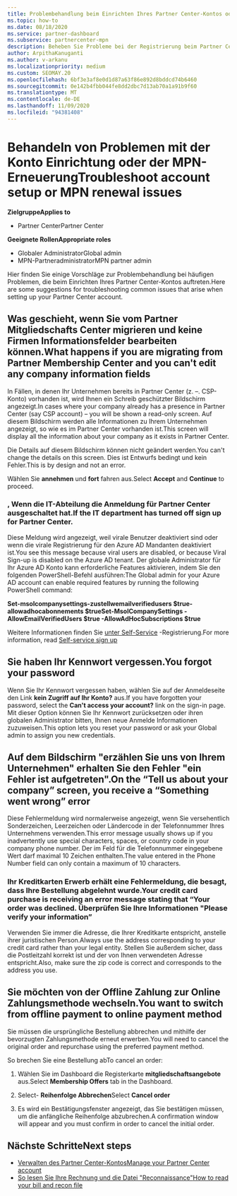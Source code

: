 ```yaml
---
title: Problembehandlung beim Einrichten Ihres Partner Center-Kontos oder der MPN-Erneuerungs Probleme
ms.topic: how-to
ms.date: 08/18/2020
ms.service: partner-dashboard
ms.subservice: partnercenter-mpn
description: Beheben Sie Probleme bei der Registrierung beim Partner Center. Antworten behandeln Probleme mit Zahlungsmethoden, vergessen Kenn Wörter und vieles mehr.
author: ArpithaKanuganti
ms.author: v-arkanu
ms.localizationpriority: medium
ms.custom: SEOMAY.20
ms.openlocfilehash: 6bf3e3af8e0d1d87a63f86e892d8bddcd74b6460
ms.sourcegitcommit: 0e142b4fbb044fe8dd2dbc7d13ab70a1a91b9f60
ms.translationtype: MT
ms.contentlocale: de-DE
ms.lasthandoff: 11/09/2020
ms.locfileid: "94381408"
---
```

# <a name="troubleshoot-account-setup-or-mpn-renewal-issues"></a><span data-ttu-id="cc130-104">Behandeln von Problemen mit der Konto Einrichtung oder der MPN-Erneuerung</span><span class="sxs-lookup"><span data-stu-id="cc130-104">Troubleshoot account setup or MPN renewal issues</span></span>

<span data-ttu-id="cc130-105">**Zielgruppe**</span><span class="sxs-lookup"><span data-stu-id="cc130-105">**Applies to**</span></span>

- <span data-ttu-id="cc130-106">Partner Center</span><span class="sxs-lookup"><span data-stu-id="cc130-106">Partner Center</span></span>
 
<span data-ttu-id="cc130-107">**Geeignete Rollen**</span><span class="sxs-lookup"><span data-stu-id="cc130-107">**Appropriate roles**</span></span>

- <span data-ttu-id="cc130-108">Globaler Administrator</span><span class="sxs-lookup"><span data-stu-id="cc130-108">Global admin</span></span>
- <span data-ttu-id="cc130-109">MPN-Partneradministrator</span><span class="sxs-lookup"><span data-stu-id="cc130-109">MPN partner admin</span></span> 
 
<span data-ttu-id="cc130-110">Hier finden Sie einige Vorschläge zur Problembehandlung bei häufigen Problemen, die beim Einrichten Ihres Partner Center-Kontos auftreten.</span><span class="sxs-lookup"><span data-stu-id="cc130-110">Here are some suggestions for troubleshooting common issues that arise when setting up your Partner Center account.</span></span>

## <a name="what-happens-if-you-are-migrating-from-partner-membership-center-and-you-cant-edit-any-company-information-fields"></a><span data-ttu-id="cc130-111">Was geschieht, wenn Sie vom Partner Mitgliedschafts Center migrieren und keine Firmen Informationsfelder bearbeiten können.</span><span class="sxs-lookup"><span data-stu-id="cc130-111">What happens if you are migrating from Partner Membership Center and you can't edit any company information fields</span></span>

<span data-ttu-id="cc130-112">In Fällen, in denen Ihr Unternehmen bereits in Partner Center (z. –. CSP-Konto) vorhanden ist, wird Ihnen ein Schreib geschützter Bildschirm angezeigt.</span><span class="sxs-lookup"><span data-stu-id="cc130-112">In cases where your company already has a presence in Partner Center (say CSP account) – you will be shown a read-only screen.</span></span> <span data-ttu-id="cc130-113">Auf diesem Bildschirm werden alle Informationen zu Ihrem Unternehmen angezeigt, so wie es im Partner Center vorhanden ist.</span><span class="sxs-lookup"><span data-stu-id="cc130-113">This screen will display all the information about your company as it exists in Partner Center.</span></span>

<span data-ttu-id="cc130-114">Die Details auf diesem Bildschirm können nicht geändert werden.</span><span class="sxs-lookup"><span data-stu-id="cc130-114">You can't change the details on this screen.</span></span> <span data-ttu-id="cc130-115">Dies ist Entwurfs bedingt und kein Fehler.</span><span class="sxs-lookup"><span data-stu-id="cc130-115">This is by design and not an error.</span></span>

<span data-ttu-id="cc130-116">Wählen Sie **annehmen** und **fort** fahren aus.</span><span class="sxs-lookup"><span data-stu-id="cc130-116">Select **Accept** and **Continue** to proceed.</span></span>


### <a name="if-the-it-department-has-turned-off-sign-up-for-partner-center"></a><span data-ttu-id="cc130-117">, Wenn die IT-Abteilung die **Anmeldung für Partner Center** ausgeschaltet hat.</span><span class="sxs-lookup"><span data-stu-id="cc130-117">If the IT department has turned off **sign up for Partner Center**.</span></span>

<span data-ttu-id="cc130-118">Diese Meldung wird angezeigt, weil virale Benutzer deaktiviert sind oder wenn die virale Registrierung für den Azure AD Mandanten deaktiviert ist.</span><span class="sxs-lookup"><span data-stu-id="cc130-118">You see this message because viral users are disabled, or because Viral Sign-up is disabled on the Azure AD tenant.</span></span> <span data-ttu-id="cc130-119">Der globale Administrator für Ihr Azure AD Konto kann erforderliche Features aktivieren, indem Sie den folgenden PowerShell-Befehl ausführen:</span><span class="sxs-lookup"><span data-stu-id="cc130-119">The Global admin for your Azure AD account can enable required features by running the following PowerShell command:</span></span>

<span data-ttu-id="cc130-120">**Set-msolcompanysettings-zustellwemailverifiedusers $true-allowadhocabonnements $true**</span><span class="sxs-lookup"><span data-stu-id="cc130-120">**Set-MsolCompanySettings -AllowEmailVerifiedUsers $true -AllowAdHocSubscriptions $true**</span></span>

<span data-ttu-id="cc130-121">Weitere Informationen finden Sie [unter Self-Service](/azure/active-directory/users-groups-roles/directory-self-service-signup) -Registrierung.</span><span class="sxs-lookup"><span data-stu-id="cc130-121">For more information, read [Self-service sign up](/azure/active-directory/users-groups-roles/directory-self-service-signup)</span></span>

## <a name="you-forgot-your-password"></a><span data-ttu-id="cc130-122">Sie haben Ihr Kennwort vergessen.</span><span class="sxs-lookup"><span data-stu-id="cc130-122">You forgot your password</span></span>

<span data-ttu-id="cc130-123">Wenn Sie Ihr Kennwort vergessen haben, wählen Sie auf der Anmeldeseite den Link **kein Zugriff auf Ihr Konto?** aus.</span><span class="sxs-lookup"><span data-stu-id="cc130-123">If you have forgotten your password, select the **Can't access your account?** link on the sign-in page.</span></span> <span data-ttu-id="cc130-124">Mit dieser Option können Sie Ihr Kennwort zurücksetzen oder ihren globalen Administrator bitten, Ihnen neue Anmelde Informationen zuzuweisen.</span><span class="sxs-lookup"><span data-stu-id="cc130-124">This option lets you reset your password or ask your Global admin to assign you new credentials.</span></span>

## <a name="on-the-tell-us-about-your-company-screen-you-receive-a-something-went-wrong-error"></a><span data-ttu-id="cc130-125">Auf dem Bildschirm "erzählen Sie uns von Ihrem Unternehmen" erhalten Sie den Fehler "ein Fehler ist aufgetreten".</span><span class="sxs-lookup"><span data-stu-id="cc130-125">On the “Tell us about your company” screen, you receive a “Something went wrong” error</span></span>

<span data-ttu-id="cc130-126">Diese Fehlermeldung wird normalerweise angezeigt, wenn Sie versehentlich Sonderzeichen, Leerzeichen oder Ländercode in der Telefonnummer Ihres Unternehmens verwenden.</span><span class="sxs-lookup"><span data-stu-id="cc130-126">This error message usually shows up if you inadvertently use special characters, spaces, or country code in your company phone number.</span></span> <span data-ttu-id="cc130-127">Der im Feld für die Telefonnummer eingegebene Wert darf maximal 10 Zeichen enthalten.</span><span class="sxs-lookup"><span data-stu-id="cc130-127">The value entered in the Phone Number field can only contain a maximum of 10 characters.</span></span>


### <a name="your-credit-card-purchase-is-receiving-an-error-message-stating-that-your-order-was-declined-please-verify-your-information"></a><span data-ttu-id="cc130-128">Ihr Kreditkarten Erwerb erhält eine Fehlermeldung, die besagt, dass Ihre Bestellung abgelehnt wurde.</span><span class="sxs-lookup"><span data-stu-id="cc130-128">Your credit card purchase is receiving an error message stating that “Your order was declined.</span></span> <span data-ttu-id="cc130-129">Überprüfen Sie Ihre Informationen "</span><span class="sxs-lookup"><span data-stu-id="cc130-129">Please verify your information”</span></span>


<span data-ttu-id="cc130-130">Verwenden Sie immer die Adresse, die Ihrer Kreditkarte entspricht, anstelle ihrer juristischen Person.</span><span class="sxs-lookup"><span data-stu-id="cc130-130">Always use the address corresponding to your credit card rather than your legal entity.</span></span> <span data-ttu-id="cc130-131">Stellen Sie außerdem sicher, dass die Postleitzahl korrekt ist und der von Ihnen verwendeten Adresse entspricht.</span><span class="sxs-lookup"><span data-stu-id="cc130-131">Also, make sure the zip code is correct and corresponds to the address you use.</span></span>

## <a name="you-want-to-switch-from-offline-payment-to-online-payment-method"></a><span data-ttu-id="cc130-132">Sie möchten von der Offline Zahlung zur Online Zahlungsmethode wechseln.</span><span class="sxs-lookup"><span data-stu-id="cc130-132">You want to switch from offline payment to online payment method</span></span> 

<span data-ttu-id="cc130-133">Sie müssen die ursprüngliche Bestellung abbrechen und mithilfe der bevorzugten Zahlungsmethode erneut erwerben.</span><span class="sxs-lookup"><span data-stu-id="cc130-133">You will need to cancel the original order and repurchase using the preferred payment method.</span></span>

<span data-ttu-id="cc130-134">So brechen Sie eine Bestellung ab</span><span class="sxs-lookup"><span data-stu-id="cc130-134">To cancel an order:</span></span>

1. <span data-ttu-id="cc130-135">Wählen Sie im Dashboard die Registerkarte **mitgliedschaftsangebote** aus.</span><span class="sxs-lookup"><span data-stu-id="cc130-135">Select **Membership Offers** tab in the Dashboard.</span></span>

2. <span data-ttu-id="cc130-136">Select- **Reihenfolge Abbrechen**</span><span class="sxs-lookup"><span data-stu-id="cc130-136">Select **Cancel order**</span></span>

3. <span data-ttu-id="cc130-137">Es wird ein Bestätigungsfenster angezeigt, das Sie bestätigen müssen, um die anfängliche Reihenfolge abzubrechen.</span><span class="sxs-lookup"><span data-stu-id="cc130-137">A confirmation window will appear and you must confirm in order to cancel the initial order.</span></span>

## <a name="next-steps"></a><span data-ttu-id="cc130-138">Nächste Schritte</span><span class="sxs-lookup"><span data-stu-id="cc130-138">Next steps</span></span>

- [<span data-ttu-id="cc130-139">Verwalten des Partner Center-Kontos</span><span class="sxs-lookup"><span data-stu-id="cc130-139">Manage your Partner Center account</span></span>](partner-center-account-setup.md)
- [<span data-ttu-id="cc130-140">So lesen Sie Ihre Rechnung und die Datei "Reconnaissance"</span><span class="sxs-lookup"><span data-stu-id="cc130-140">How to read your bill and recon file</span></span>](read-your-bill.md)
